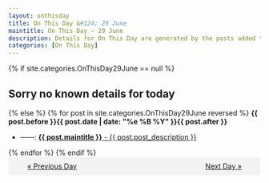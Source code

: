 ```yaml
---
layout: onthisday
title: On This Day &#124; 29 June
maintitle: On This Day — 29 June
description: Details for On This Day are generated by the posts added to the website so the content is subject to changes/updates over time.
categories: [On This Day]
---
```


{% if site.categories.OnThisDay29June == null %}
<h2>Sorry no known details for today</h2>
{% else %}
{% for post in site.categories.OnThisDay29June reversed %}
<strong>{{ post.before }}{{ post.date | date: "%e %B %Y" }}{{ post.after }}</strong>
<ul>
<li> ——: <a class="{{ post.class }}" href="{{ post.url }}"><strong>{{ post.maintitle }}</strong> - {{ post.post_description }}</a></li>
</ul>
{% endfor %}
{% endif %}
<br />
<div style="background-color: #f3f3f3; padding: 10px; border-radius: 5px; text-align: center; display: flex; justify-content: space-evenly;">
<a href="/onthisday/06/06-28">« Previous Day</a>
<span style="visibility:hidden;">[ Visit Leap Year February 29 ]</span>
<a href="/onthisday/06/06-30">Next Day »</a>
</div>
